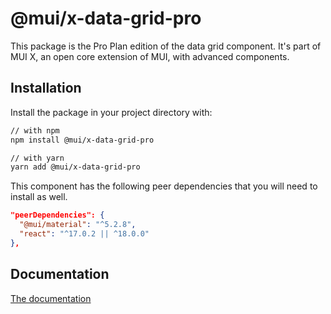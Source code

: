 # @mui/x-data-grid-pro

This package is the Pro Plan edition of the data grid component.
It's part of MUI X, an open core extension of MUI, with advanced components.

## Installation

Install the package in your project directory with:

```sh
// with npm
npm install @mui/x-data-grid-pro

// with yarn
yarn add @mui/x-data-grid-pro
```

This component has the following peer dependencies that you will need to install as well.

```json
"peerDependencies": {
  "@mui/material": "^5.2.8",
  "react": "^17.0.2 || ^18.0.0"
},
```

## Documentation

[The documentation](https://mui.com/x/react-data-grid/)
